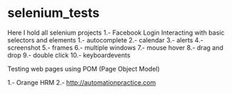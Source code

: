 # selenium_tests
Here I hold all selenium projects
1.- Facebook Login
Interacting with basic selectors and elements
  1.- autocomplete
  2.- calendar
  3.- alerts
  4.- screenshot
  5.- frames
  6.- multiple windows
  7.- mouse hover
  8.- drag and drop
  9.- double click
  10.- keyboardevents
 
 Testing web pages using POM (Page Object Model)
 
 1.- Orange HRM 
 2.- http://automationpractice.com
